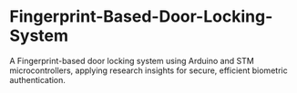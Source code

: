 # Fingerprint-Based-Door-Locking-System
A Fingerprint-based door locking system using Arduino and STM microcontrollers, applying research insights for secure, efficient biometric authentication.
